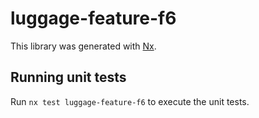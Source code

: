 # luggage-feature-f6

This library was generated with [Nx](https://nx.dev).

## Running unit tests

Run `nx test luggage-feature-f6` to execute the unit tests.
